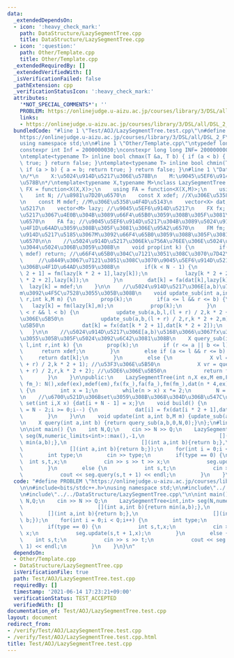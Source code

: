 ```yaml
---
data:
  _extendedDependsOn:
  - icon: ':heavy_check_mark:'
    path: DataStructure/LazySegmentTree.cpp
    title: DataStructure/LazySegmentTree.cpp
  - icon: ':question:'
    path: Other/Template.cpp
    title: Other/Template.cpp
  _extendedRequiredBy: []
  _extendedVerifiedWith: []
  _isVerificationFailed: false
  _pathExtension: cpp
  _verificationStatusIcon: ':heavy_check_mark:'
  attributes:
    '*NOT_SPECIAL_COMMENTS*': ''
    PROBLEM: https://onlinejudge.u-aizu.ac.jp/courses/library/3/DSL/all/DSL_2_F
    links:
    - https://onlinejudge.u-aizu.ac.jp/courses/library/3/DSL/all/DSL_2_F
  bundledCode: "#line 1 \"Test/AOJ/LazySegmentTree.test.cpp\"\n#define PROBLEM \"\
    https://onlinejudge.u-aizu.ac.jp/courses/library/3/DSL/all/DSL_2_F\"\n\n#include<bits/stdc++.h>\n\
    using namespace std;\n\n#line 1 \"Other/Template.cpp\"\ntypedef long long ll;\n\
    constexpr int Inf = 2000000030;\nconstexpr long long INF= 2000000000000000000;\n\
    \ntemplate<typename T> inline bool chmax(T &a, T b) { if (a < b) { a = b; return\
    \ true; } return false; }\ntemplate<typename T> inline bool chmin(T &a, T b) {\
    \ if (a > b) { a = b; return true; } return false; }\n#line 1 \"DataStructure/LazySegmentTree.cpp\"\
    \n/*\n    X:\u5024\u914D\u5217\u306E\u578B\n    M:\u9045\u5EF6\u914D\u5217\u306E\
    \u578B\n*/\ntemplate<typename X,typename M>\nclass LazySegmentTree {\n    using\
    \ FX = function<X(X,X)>;\n    using FA = function<X(X,M)>;\n    using FM = function<M(M,M)>;\n\
    \    int N; //\u8981\u7D20\u6570\n    const X xdef; //X\u306E\u5358\u4F4D\u5143\
    \n    const M mdef; //M\u306E\u5358\u4F4D\u5143\n    vector<X> dat; //\u5024\u914D\
    \u5217\n    vector<M> lazy; //\u9045\u5EF6\u914D\u5217\n    FX fx; //\u5024\u914D\
    \u5217\u3067\u4E0B\u304B\u3089\u66F4\u65B0\u3059\u308B\u305F\u3081\u306E\u95A2\
    \u6570\n    FA fa; //\u9045\u5EF6\u914D\u5217\u304B\u3089\u5024\u914D\u5217\u306B\
    \u4F1D\u64AD\u3059\u308B\u305F\u3081\u306E\u95A2\u6570\n    FM fm; //\u9045\u5EF6\
    \u914D\u5217\u5185\u3067M\u3092\u66F4\u65B0\u3059\u308B\u305F\u3081\u306E\u95A2\
    \u6570\n\n    //\u5024\u914D\u5217\u306Ek\u756A\u76EE\u306E\u5024\u3092\u6B63\u3057\
    \u3044\u5024\u306B\u3059\u308B\n    void prop(int k) {\n        if(lazy[k] ==\
    \ mdef) return; //\u66F4\u65B0\u304C\u7121\u3051\u308C\u3070\u7D42\u4E86\n   \
    \     //\u8449\u3067\u7121\u3051\u308C\u3070\u9045\u5EF6\u914D\u5217\u3092\u4E0B\
    \u306B\u4F1D\u64AD\u3059\u308B\n        if(k < N - 1) {\n            lazy[k *\
    \ 2 + 1] = fm(lazy[k * 2 + 1],lazy[k]);\n            lazy[k * 2 + 2] = fm(lazy[k\
    \ * 2 + 2],lazy[k]);\n        }\n        dat[k] = fa(dat[k],lazy[k]);\n      \
    \  lazy[k] = mdef;\n    }\n\n    //\u5024\u914D\u5217\u306E[a,b)\u756A\u76EE\u306B\
    m\u3092\u4F5C\u7528\u3055\u305B\u308B\n    void update_sub(int a,int b,int l,int\
    \ r,int k,M m) {\n        prop(k);\n        if(a <= l && r <= b) {\n         \
    \   lazy[k] = fm(lazy[k],m);\n            prop(k);\n        }\n        else if(a\
    \ < r && l < b) {\n            update_sub(a,b,l,(l + r) / 2,k * 2 + 1,m); //\u5DE6\
    \u306E\u5B50\n            update_sub(a,b,(l + r) / 2,r,k * 2 + 2,m); //\u53F3\u306E\
    \u5B50\n            dat[k] = fx(dat[k * 2 + 1],dat[k * 2 + 2]);\n        }\n \
    \   }\n\n    //\u5024\u914D\u5217\u306E[a,b)\u5168\u3066\u3067fx\u3092\u4F5C\u7528\
    \u3055\u305B\u305F\u5024\u3092\u6C42\u3081\u308B\n    X query_sub(int a,int b,int\
    \ l,int r,int k) {\n        prop(k);\n        if (r <= a || b <= l) {\n      \
    \      return xdef;\n        }\n        else if (a <= l && r <= b) {\n       \
    \     return dat[k];\n        }\n        else {\n            X vl = query_sub(a,b,l,(l\
    \ + r) / 2,k * 2 + 1); //\u53F3\u306E\u5B50\n            X vr = query_sub(a,b,(l\
    \ + r) / 2,r,k * 2 + 2); //\u5DE6\u306E\u5B50\n            return fx(vl,vr);\n\
    \        }\n    }\n\npublic:\n    LazySegmentTree(int n,X ex,M em,FX fx_,FA fa_,FM\
    \ fm_): N(),xdef(ex),mdef(em),fx(fx_),fa(fa_),fm(fm_),dat(n * 4,ex),lazy(n * 4,em)\
    \ {\n        int x = 1;\n        while(n > x) x *= 2;\n        N = x;\n    }\n\
    \n    //\u6700\u521D\u306Bset\u3059\u308B\u3068\u304D\u306B\u547C\u3076\n    void\
    \ set(int i,X x) {dat[i + N - 1] = x;}\n    void build() {\n        for(int i\
    \ = N - 2;i >= 0;i--) {\n            dat[i] = fx(dat[i * 2 + 1],dat[i * 2 + 2]);\n\
    \        }\n    }\n\n    void update(int a,int b,M m) {update_sub(a,b,0,N,0,m);}\n\
    \n    X query(int a,int b) {return query_sub(a,b,0,N,0);}\n};\n#line 8 \"Test/AOJ/LazySegmentTree.test.cpp\"\
    \n\nint main() {\n    int N,Q;\n    cin >> N >> Q;\n    LazySegmentTree<int,int>\
    \ seg(N,numeric_limits<int>::max(),-1,\n                        [](int a,int b){return\
    \ min(a,b);},\n                        [](int a,int b){return b;},\n         \
    \               [](int a,int b){return b;});\n    for(int i = 0;i < Q;i++) {\n\
    \        int type;\n        cin >> type;\n        if(type == 0) {\n          \
    \  int s,t,x;\n            cin >> s >> t >> x;\n            seg.update(s,t + 1,x);\n\
    \        }\n        else {\n            int s,t;\n            cin >> s >> t;\n\
    \            cout << seg.query(s,t + 1) << endl;\n        }\n    }\n}\n"
  code: "#define PROBLEM \"https://onlinejudge.u-aizu.ac.jp/courses/library/3/DSL/all/DSL_2_F\"\
    \n\n#include<bits/stdc++.h>\nusing namespace std;\n\n#include\"../../Other/Template.cpp\"\
    \n#include\"../../DataStructure/LazySegmentTree.cpp\"\n\nint main() {\n    int\
    \ N,Q;\n    cin >> N >> Q;\n    LazySegmentTree<int,int> seg(N,numeric_limits<int>::max(),-1,\n\
    \                        [](int a,int b){return min(a,b);},\n                \
    \        [](int a,int b){return b;},\n                        [](int a,int b){return\
    \ b;});\n    for(int i = 0;i < Q;i++) {\n        int type;\n        cin >> type;\n\
    \        if(type == 0) {\n            int s,t,x;\n            cin >> s >> t >>\
    \ x;\n            seg.update(s,t + 1,x);\n        }\n        else {\n        \
    \    int s,t;\n            cin >> s >> t;\n            cout << seg.query(s,t +\
    \ 1) << endl;\n        }\n    }\n}\n"
  dependsOn:
  - Other/Template.cpp
  - DataStructure/LazySegmentTree.cpp
  isVerificationFile: true
  path: Test/AOJ/LazySegmentTree.test.cpp
  requiredBy: []
  timestamp: '2021-06-14 17:23:21+09:00'
  verificationStatus: TEST_ACCEPTED
  verifiedWith: []
documentation_of: Test/AOJ/LazySegmentTree.test.cpp
layout: document
redirect_from:
- /verify/Test/AOJ/LazySegmentTree.test.cpp
- /verify/Test/AOJ/LazySegmentTree.test.cpp.html
title: Test/AOJ/LazySegmentTree.test.cpp
---
```

